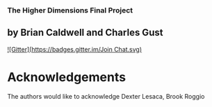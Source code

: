 ### The Higher Dimensions Final Project
## by Brian Caldwell and Charles Gust
[![Gitter](https://badges.gitter.im/Join Chat.svg)](https://gitter.im/CharlesGust/Higher-Dimensions?utm_source=badge&utm_medium=badge&utm_campaign=pr-badge&utm_content=badge)

# Acknowledgements
The authors would like to acknowledge Dexter Lesaca, Brook Roggio
